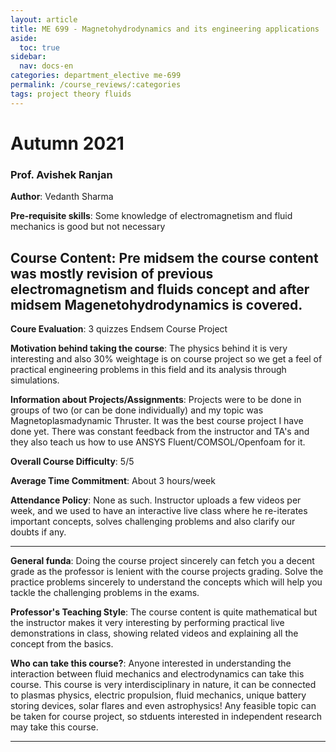 ```yaml
---
layout: article
title: ME 699 - Magnetohydrodynamics and its engineering applications
aside:
  toc: true
sidebar:
  nav: docs-en
categories: department_elective me-699
permalink: /course_reviews/:categories
tags: project theory fluids
---
```



# Autumn 2021
### Prof. Avishek Ranjan
**Author**: Vedanth Sharma

**Pre-requisite skills**: Some knowledge of electromagnetism and fluid mechanics is good but not necessary

**Course Content**:
Pre midsem the course content was mostly revision of previous electromagnetism and fluids concept and after midsem Magenetohydrodynamics is covered.
---

**Coure Evaluation**:
3 quizzes 
Endsem
Course Project

**Motivation behind taking the course**:
The physics behind it is very interesting and also 30% weightage is on course project so we get a feel of practical engineering problems in this field and its analysis through simulations.

**Information about Projects/Assignments**:
Projects were to be done in groups of two (or can be done individually) and my topic was Magnetoplasmadynamic Thruster. It was the best course project I have done yet. There was constant feedback from the instructor and TA's and they also teach us how to use ANSYS Fluent/COMSOL/Openfoam for it.

**Overall Course Difficulty**: 5/5

**Average Time Commitment**:
About 3 hours/week

**Attendance Policy**: None as such. Instructor uploads a few videos per week, and we used to have an interactive live class where he re-iterates important concepts, solves challenging problems and also clarify our doubts if any.

---

**General funda**: 
Doing the course project sincerely can fetch you a decent grade as the professor is lenient with the course projects grading. Solve the practice problems sincerely to understand the concepts which will help you tackle the challenging problems in the exams.

**Professor's Teaching Style**: 
The course content is quite mathematical but the instructor makes it very interesting by performing practical live demonstrations in class, showing related videos and explaining all the concept from the basics.

**Who can take this course?**: 
Anyone interested in understanding the interaction between fluid mechanics and electrodynamics can take this course. This course is very interdisciplinary in nature, it can be connected to plasmas physics, electric propulsion, fluid mechanics, unique battery storing devices, solar flares and even astrophysics! Any feasible topic can be taken for course project, so stduents interested in independent research may take this course.

---
